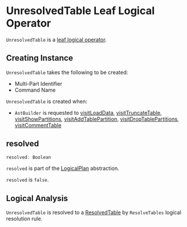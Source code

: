 # UnresolvedTable Leaf Logical Operator

`UnresolvedTable` is a [leaf logical operator](LeafNode.md).

## Creating Instance

`UnresolvedTable` takes the following to be created:

* <span id="multipartIdentifier"> Multi-Part Identifier
* <span id="commandName"> Command Name

`UnresolvedTable` is created when:

* `AstBuilder` is requested to [visitLoadData](../sql/AstBuilder.md#visitLoadData), [visitTruncateTable](../sql/AstBuilder.md#visitTruncateTable), [visitShowPartitions](../sql/AstBuilder.md#visitShowPartitions), [visitAddTablePartition](../sql/AstBuilder.md#visitAddTablePartition), [visitDropTablePartitions](../sql/AstBuilder.md#visitDropTablePartitions), [visitCommentTable](../sql/AstBuilder.md#visitCommentTable)

## <span id="resolved"> resolved

```scala
resolved: Boolean
```

`resolved` is part of the [LogicalPlan](LogicalPlan.md#resolved) abstraction.

`resolved` is `false`.

## Logical Analysis

`UnresolvedTable` is resolved to a [ResolvedTable](ResolvedTable.md) by `ResolveTables` logical resolution rule.
